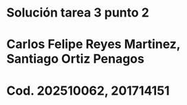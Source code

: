 # Solución tarea 3 punto 2
# Carlos Felipe Reyes Martinez, Santiago Ortiz Penagos 
# Cod. 202510062, 201714151
